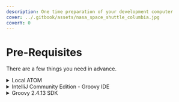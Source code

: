 ```yaml
---
description: One time preparation of your development computer
cover: ../.gitbook/assets/nasa_space_shuttle_columbia.jpg
coverY: 0
---
```


# Pre-Requisites

There are a few things you need in advance.

<details>

<summary>Local ATOM</summary>

First of all, you need a local ATOM on your machine. There is no need to start the ATOM, but for local debugging Groovy will need to resolve:

* the ATOM’s binaries (Boomi’s Java libraries) and
* the bundled Java Run-Time (JRE).

[install-a-local-atom.md](../readme/pre-requisites-7deb11c4cf894c33b76456ab85cad596/install-a-local-atom.md "mention")

</details>

<details>

<summary>IntelliJ Community Edition - Groovy IDE</summary>

MGF4Boomi has been developed and tested with [**JetBrains IntelliJ IDEA**](https://www.jetbrains.com/idea/download/#section=windows) - the **Community Edition** is good enough -> **download and install** ! All provided project templates have been built for _IntelliJ IDEA_. If you chose another IDE you will have to adjust your project setup according to it.

</details>

<details>

<summary>Groovy 2.4.13 SDK</summary>

Boomi Integration uses **Groovy v2.4.13** to run Groovy scripts, and because you will want to test and debug all your scripts under the same run-time conditions we need the right Groovy SDK for it (v1.5 is not supported).

Normally, the project configuration script takes care that you will have the right version installed. There is **no need to** [**install Groovy manually**](<Pre-Requisites 7deb11c4cf894c33b76456ab85cad596.md#groovy-2.4.13-sdk>).

</details>
